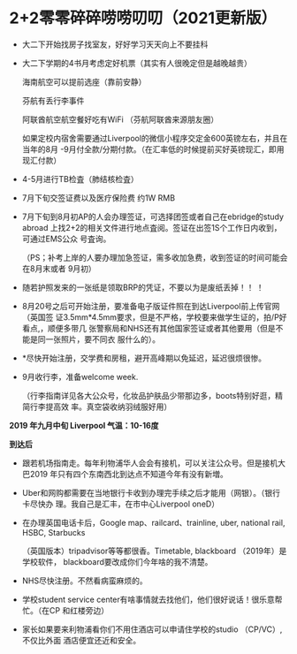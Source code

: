 # 2+2零零碎碎唠唠叨叨（2021更新版）

- 大二下开始找房子找室友，好好学习天天向上不要挂科

- 大二下学期的4书月考虑定好机票（其实有人很晚定但是越晚越贵）

  海南航空可以提前选座（靠前安静）
  
  芬航有丢行李事件
  
  阿联酋航空航空餐好吃有WiFi （芬航阿联酋来源朋友圈）
  
  如果定校内宿舍需要通过Liverpool的微信小程序交定金600英镑左右，并且在当年的8月 -9月付全款/分期付款。（在汇率低的时候提前买好英镑现汇，即用现汇付款）

- 4-5月进行TB检査（肺结核检査）

- 7月下旬交签证费以及医疗保险费	约1W RMB

- 7月下旬到8月初AP的人会办理签证，可选择团签或者自己在ebridge的study abroad 上找2+2的相关文件进行地点査阅。签证在出签1S个工作日内收到，可通过EMS公众 号査询。

  （PS；补考上岸的人要办理加急签证，需多收加急费，收到签证的时间可能会在8月末或者 9月初）

- 随若护照发来的一张纸是领取BRP的凭证，不要以为是废纸丢掉！！ ！

- 8月20号之后可开始注册，要准备电子版证件照在到达Liverpool前上传官网（英国签 证3.5mm*4.5mm要求，但是不严格，学校要来做学生证的，拍/P好看点,，顺便多带几 张警察局和NHS还有其他国家签证或者其他要用（但是不能是同一张照片，要不同衣 服什么的）。

- *尽快开始注册，交学费和房租，避开高峰期以免延迟，延迟很烦很惨。

- 9月收行李，准备welcome week.

  （行李指南详见各大公众号，化妆品护肤品少带那边多，boots特别好逛，精简行李提高效 率。真空袋收纳羽绒服好用）

**2019 年九月中旬 Liverpool 气温：10-16度**

**到达后**

- 跟若机场指南走。每年利物浦华人会会有接机，可以关注公众号。但是接机大巴2019 年只有四个东南西北到达点不知道今年有没有新増。

- Uber和网购都需要在当地银行卡收到办理完手续之后才能用（网银）。（银行卡尽快办 理。我自己是汇丰，在市中心Liverpool oneD）

- 在办理英国电话卡后，Google map、railcard、trainline, uber, national rail, HSBC, Starbucks

  （英国版本）tripadvisor等等都很香。Timetable, blackboard （2019年）是学校软件， blackboard要改成你们今年啥的我不清楚。

- NHS尽快注册。不然看病蛮麻烦的。

- 学校student service center有啥事情就去找他们，他们很好说话！很乐意帮忙。（在CP 和红楼旁边）

- 家长如果要来利物浦看你们不用住酒店可以申请住学校的studio （CP/VC）,不仅比外面 酒店便宜还近和安全。